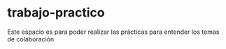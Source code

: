 # trabajo-practico
Este espacio es para poder realizar las prácticas para entender los temas de colaboración 
